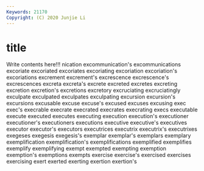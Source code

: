 ```yaml
---
Keywords: 21170
Copyright: (C) 2020 Junjie Li
---
```


# title

Write contents here!!!
nication 
excommunication's 
excommunications 
excoriate
excoriated 
excoriates 
excoriating 
excoriation 
excoriation's 
excoriations 
excrement 
excrement's 
excrescence 
excrescence's
excrescences 
excreta 
excreta's 
excrete 
excreted 
excretes 
excreting 
excretion 
excretion's 
excretions
excretory 
excruciating 
excruciatingly 
exculpate 
exculpated 
exculpates 
exculpating 
excursion 
excursion's 
excursions
excusable 
excuse 
excuse's 
excused 
excuses 
excusing 
exec 
exec's 
execrable 
execrate
execrated 
execrates 
execrating 
execs 
executable 
execute 
executed 
executes 
executing 
execution
execution's 
executioner 
executioner's 
executioners 
executions 
executive 
executive's 
executives 
executor 
executor's
executors 
executrices 
executrix 
executrix's 
executrixes 
exegeses 
exegesis 
exegesis's 
exemplar 
exemplar's
exemplars 
exemplary 
exemplification 
exemplification's 
exemplifications 
exemplified 
exemplifies 
exemplify 
exemplifying 
exempt
exempted 
exempting 
exemption 
exemption's 
exemptions 
exempts 
exercise 
exercise's 
exercised 
exercises
exercising 
exert 
exerted 
exerting 
exertion 
exertion's 
